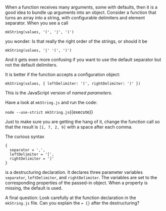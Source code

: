 When a function receives many arguments, some with defaults, then it is a good idea to bundle up arguments into an object. Consider a function that turns an array into a string, with configurable delimiters and element separator. When you see a call

`mkString(values, '(', '|', ')')`

you wonder: Is that really the right order of the strings, or should it be 

`mkString(values, '|' '(', ')')`

And it gets even more confusing if you want to use the default separator but not the default delimiters. 

It is better if the function accepts a configuration object:

`mkString(values, { leftDelimiter: '(', rightDelimiter: ')' })`

This is the JavaScript version of *named parameters*. 

Have a look at `mkString.js` and run the code:

`node --use-strict mkString.js`{{execute}}

Just to make sure you are getting the hang of it, change the function call so that the result is `[1, 7, 2, 9]` with a space after each comma.

The curious syntax

```
{
  separator = ',',
  leftDelimiter = '[',
  rightDelimiter = ']'
}
``` 

is a destructuring declaration. It declares three parameter variables `separator`, `leftDelimiter`, and `rightDelimiter`. The variables are set to the corresponding properties of the passed-in object. When a property is missing, the default is used.

A final question: Look carefully at the function declaration in the `mkString.js` file. Can you explain the `= {}` after the destructuring?
